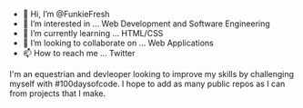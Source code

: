 - 👋 Hi, I’m @FunkieFresh
- 👀 I’m interested in ... Web Development and Software Engineering
- 🌱 I’m currently learning ... HTML/CSS
- 💞️ I’m looking to collaborate on ... Web Applications
- 📫 How to reach me ... Twitter

I'm an equestrian and devleoper looking to improve my skills by challenging myself with #100daysofcode. 
I hope to add as many public repos as I can from projects that I make. 
